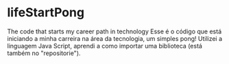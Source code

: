 # lifeStartPong
The code that starts my career path in technology
Esse é o código que está iniciando a minha carreira na área da tecnologia, um simples pong!
Utilizei a linguagem Java Script, aprendi a como importar uma biblioteca (está também no "repositorie").
